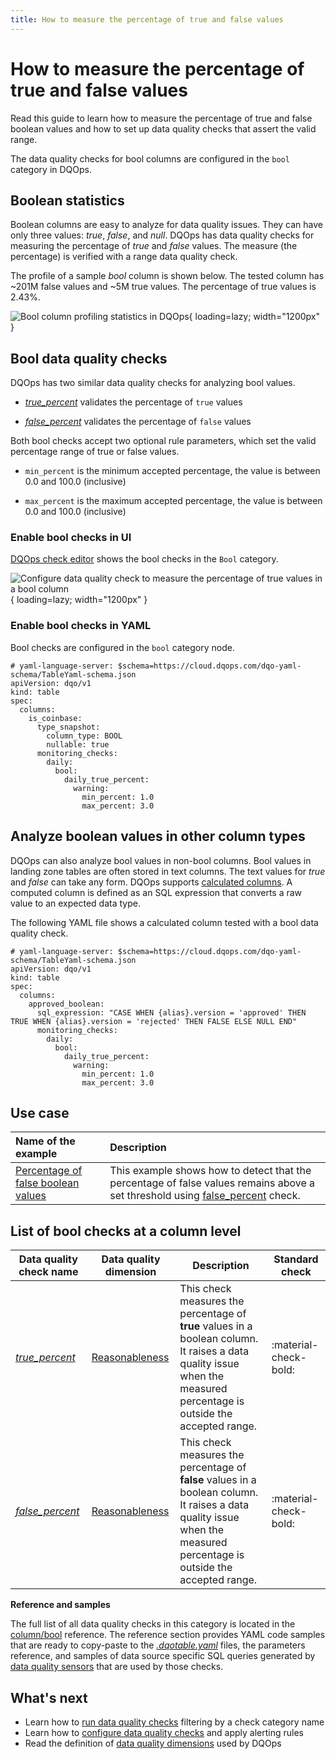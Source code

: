 ```yaml
---
title: How to measure the percentage of true and false values
---
```

# How to measure the percentage of true and false values
Read this guide to learn how to measure the percentage of true and false boolean values and how to set up data quality checks that assert the valid range.

The data quality checks for bool columns are configured in the `bool` category in DQOps.

## Boolean statistics
Boolean columns are easy to analyze for data quality issues. They can have only three values: *true*, *false*, and *null*. 
DQOps has data quality checks for measuring the percentage of *true* and *false* values.
The measure (the percentage) is verified with a range data quality check.

The profile of a sample *bool* column is shown below. The tested column has ~201M false values and ~5M true values.
The percentage of true values is 2.43%.

![Bool column profiling statistics in DQOps](https://dqops.com/docs/images/concepts/categories-of-data-quality-checks/bool-column-profile-min.png){ loading=lazy; width="1200px" }

## Bool data quality checks
DQOps has two similar data quality checks for analyzing bool values.

- [*true_percent*](../checks/column/bool/true-percent.md) validates the percentage of `true` values

- [*false_percent*](../checks/column/bool/false-percent.md) validates the percentage of `false` values

Both bool checks accept two optional rule parameters, which set the valid percentage range of true or false values.

- `min_percent` is the minimum accepted percentage, the value is between 0.0 and 100.0 (inclusive)

- `max_percent` is the maximum accepted percentage, the value is between 0.0 and 100.0 (inclusive)

### Enable bool checks in UI
[DQOps check editor](../dqo-concepts/dqops-user-interface-overview.md#check-editor) shows the bool checks in the `Bool` category.

![Configure data quality check to measure the percentage of true values in a bool column](https://dqops.com/docs/images/concepts/categories-of-data-quality-checks/boolean-true-percent-check-editor-warning-min.png){ loading=lazy; width="1200px" }

### Enable bool checks in YAML
Bool checks are configured in the `bool` category node.

``` { .yaml linenums="1" hl_lines="13-16" }
# yaml-language-server: $schema=https://cloud.dqops.com/dqo-yaml-schema/TableYaml-schema.json
apiVersion: dqo/v1
kind: table
spec:
  columns:
    is_coinbase:
      type_snapshot:
        column_type: BOOL
        nullable: true
      monitoring_checks:
        daily:
          bool:
            daily_true_percent:
              warning:
                min_percent: 1.0
                max_percent: 3.0
```


## Analyze boolean values in other column types
DQOps can also analyze bool values in non-bool columns. Bool values in landing zone tables are often stored in text columns. 
The text values for *true* and *false* can take any form. DQOps supports [calculated columns](../dqo-concepts/configuring-table-metadata.md#calculated-columns). 
A computed column is defined as an SQL expression that converts a raw value to an expected data type.

The following YAML file shows a calculated column tested with a bool data quality check.

``` { .yaml linenums="1" hl_lines="7 11-14" }
# yaml-language-server: $schema=https://cloud.dqops.com/dqo-yaml-schema/TableYaml-schema.json
apiVersion: dqo/v1
kind: table
spec:
  columns:
    approved_boolean:
      sql_expression: "CASE WHEN {alias}.version = 'approved' THEN TRUE WHEN {alias}.version = 'rejected' THEN FALSE ELSE NULL END" 
      monitoring_checks:
        daily:
          bool:
            daily_true_percent:
              warning:
                min_percent: 1.0
                max_percent: 3.0
```


## Use case
| **Name of the example**                                                                            | **Description**                                                                                                                                                         |
|:---------------------------------------------------------------------------------------------------|:------------------------------------------------------------------------------------------------------------------------------------------------------------------------|
| [Percentage of false boolean values](../examples/data-reasonability/percentage-of-false-values.md) | This example shows how to detect that the percentage of false values remains above a set threshold using [false_percent](../checks/column/bool/false-percent.md) check. |

## List of bool checks at a column level
| Data quality check name | Data quality dimension | Description | Standard check |
|-------------------------|------------------------|-------------|-------|
|[*true_percent*](../checks/column/bool/true-percent.md)|[Reasonableness](../dqo-concepts/data-quality-dimensions.md#data-reasonableness)|This check measures the percentage of **true** values in a boolean column. It raises a data quality issue when the measured percentage is outside the accepted range.|:material-check-bold:|
|[*false_percent*](../checks/column/bool/false-percent.md)|[Reasonableness](../dqo-concepts/data-quality-dimensions.md#data-reasonableness)|This check measures the percentage of **false** values in a boolean column. It raises a data quality issue when the measured percentage is outside the accepted range.|:material-check-bold:|


**Reference and samples**

The full list of all data quality checks in this category is located in the [column/bool](../checks/column/bool/index.md) reference.
The reference section provides YAML code samples that are ready to copy-paste to the [*.dqotable.yaml*](../reference/yaml/TableYaml.md) files,
the parameters reference, and samples of data source specific SQL queries generated by [data quality sensors](../dqo-concepts/definition-of-data-quality-sensors.md)
that are used by those checks.

## What's next
- Learn how to [run data quality checks](../dqo-concepts/running-data-quality-checks.md#targeting-a-category-of-checks) filtering by a check category name
- Learn how to [configure data quality checks](../dqo-concepts/configuring-data-quality-checks-and-rules.md) and apply alerting rules
- Read the definition of [data quality dimensions](../dqo-concepts/data-quality-dimensions.md) used by DQOps
